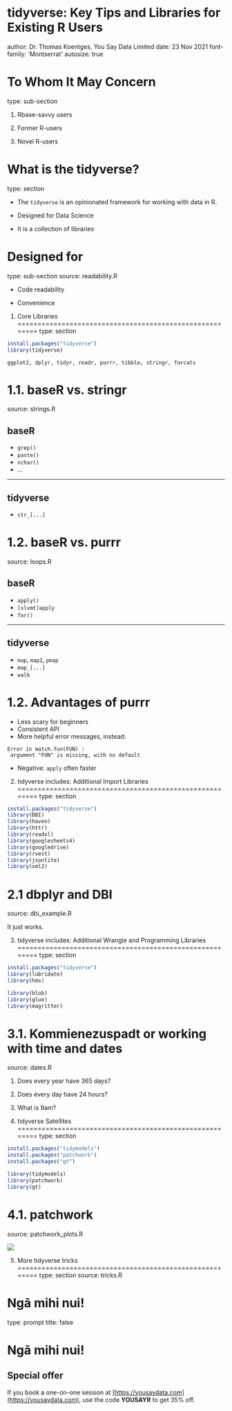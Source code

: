 tidyverse: Key Tips and Libraries for Existing R Users
========================================================
author: Dr. Thomas Koentges, You Say Data Limited
date: 23 Nov 2021
font-family: 'Montserrat'
autosize: true



To Whom It May Concern
========================================================
type: sub-section

1. Rbase-savvy users

2. Former R-users

3. Novel R-users

What is the tidyverse?
========================================================
type: section

- The `tidyverse` is an opinionated framework for working with data in R.

- Designed for Data Science

- It is a collection of libraries

Designed for
========================================================
type: sub-section
source: readability.R

- Code readability

- Convenience

1. Core Libraries
========================================================
type: section


```r
install.packages("tidyverse")
library(tidyverse)
```


```
ggplot2, dplyr, tidyr, readr, purrr, tibble, stringr, forcats
```

1.1. baseR vs. stringr
========================================================
source: strings.R

## baseR
- `grep()`
- `paste()`
- `nchar()`
- ...

***

## tidyverse

- `str_[...]`


1.2. baseR vs. purrr
========================================================
source: loops.R

## baseR
- `apply()`
- `[slvmt]apply`
- `for()`

***

## tidyverse

- `map`, `map2`, `pmap`
- `map_[...]`
- `walk`

1.2. Advantages of purrr
========================================================

- Less scary for beginners
- Consistent API
- More helpful error messages, instead:


```
Error in match.fun(FUN) :
 argument "FUN" is missing, with no default
```

- Negative: `apply` often faster 

2. tidyverse includes: Additional Import Libraries
========================================================
type: section


```r
install.packages("tidyverse")
library(DBI)
library(haven)
library(httr)
library(readxl)
library(googlesheets4)
library(googledrive)
library(rvest)
library(jsonlite)
library(xml2)
```

2.1 dbplyr and DBI
========================================================
source: dbi_example.R

It just works.

3. tidyverse includes: Additional Wrangle and Programming Libraries
========================================================
type: section


```r
install.packages("tidyverse")
library(lubridate)
library(hms)

library(blob)
library(glue)
library(magritter)
```

3.1. Kommienezuspadt or working with time and dates
========================================================
source: dates.R

1. Does every year have 365 days?
2. Does every day have 24 hours?
3. What is 9am?

4. tidyverse Satellites 
========================================================
type: section


```r
install.packages("tidymodels")
install.packages("patchwork")
install.packages("gt")

library(tidymodels)
library(patchwork)
library(gt)
```

4.1. patchwork
========================================================
source: patchwork_plots.R

![](https://raw.githubusercontent.com/allisonhorst/stats-illustrations/master/rstats-artwork/patchwork_1.jpg)

5. More tidyverse tricks 
========================================================
type: section
source: tricks.R

Ngā mihi nui!
========================================================
type: prompt
title: false

# Ngā mihi nui!

## Special offer

If you book a one-on-one session at [https://yousaydata.com](https://yousaydata.com), use the code __YOUSAYR__ to get 35% off.






